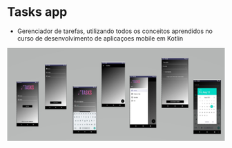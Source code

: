 # Tasks app 

- Gerenciador de tarefas, utilizando todos os conceitos aprendidos no curso
de desenvolvimento de aplicaçoes mobile em Kotlin

<div align="center">
<img src="./task.jpg" width="700px">
</div>  